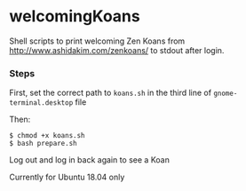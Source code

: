 # welcomingKoans
Shell scripts to print welcoming Zen Koans from http://www.ashidakim.com/zenkoans/ to stdout after login.


### Steps 
First, set the correct path to `koans.sh` in the third line of `gnome-terminal.desktop` file

Then:
```
$ chmod +x koans.sh
$ bash prepare.sh
```

Log out and log in back again to see a Koan


Currently for Ubuntu 18.04 only
